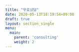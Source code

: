 ```yaml
---
title: "무료상담"
date: 2020-05-13T18:19:54+09:00
draft: true
layout: section_single
menu:
  main:
    parent: 'consulting'
    weight: 2
---
```


